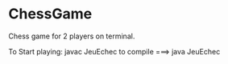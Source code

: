 # ChessGame
Chess game for 2 players on terminal.

To Start playing:
javac JeuEchec to compile ===> java JeuEchec

